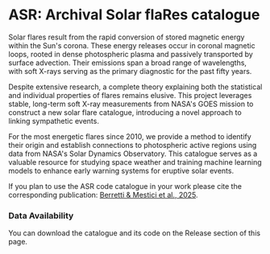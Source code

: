 # ASR: Archival Solar flaRes catalogue 
Solar flares result from the rapid conversion of stored magnetic energy within the Sun's corona. These energy releases occur in coronal magnetic loops, rooted in dense photospheric plasma and passively transported by surface advection. Their emissions span a broad range of wavelengths, with soft X-rays serving as the primary diagnostic for the past fifty years.

Despite extensive research, a complete theory explaining both the statistical and individual properties of flares remains elusive. This project leverages stable, long-term soft X-ray measurements from NASA's GOES mission to construct a new solar flare catalogue, introducing a novel approach to linking sympathetic events.

For the most energetic flares since 2010, we provide a method to identify their origin and establish connections to photospheric active regions using data from NASA's Solar Dynamics Observatory. This catalogue serves as a valuable resource for studying space weather and training machine learning models to enhance early warning systems for eruptive solar events.

If you plan to use the ASR code catalogue in your work please cite the corresponding publication: [Berretti & Mestici et al., 2025](https://doi.org/10.3847/1538-4365/adc731).

### Data Availability

You can download the catalogue and its code on the Release section of this page.

